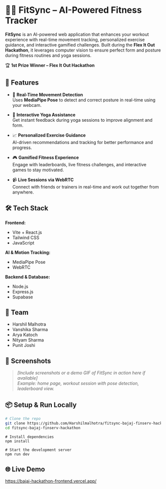 # 🏋️‍♂️ FitSync – AI-Powered Fitness Tracker

**FitSync** is an AI-powered web application that enhances your workout experience with real-time movement tracking, personalized exercise guidance, and interactive gamified challenges. Built during the **Flex It Out Hackathon**, it leverages computer vision to ensure perfect form and posture during fitness routines and yoga sessions.

🏆 **1st Prize Winner – Flex It Out Hackathon**

## 🚀 Features

- 🎯 **Real-Time Movement Detection**  
  Uses **MediaPipe Pose** to detect and correct posture in real-time using your webcam.

- 🧘 **Interactive Yoga Assistance**  
  Get instant feedback during yoga sessions to improve alignment and form.

- 📈 **Personalized Exercise Guidance**  
  AI-driven recommendations and tracking for better performance and progress.

- 🎮 **Gamified Fitness Experience**  
  Engage with leaderboards, live fitness challenges, and interactive games to stay motivated.

- 📹 **Live Sessions via WebRTC**  
  Connect with friends or trainers in real-time and work out together from anywhere.

## 🛠️ Tech Stack

**Frontend:**
- Vite + React.js
- Tailwind CSS
- JavaScript

**AI & Motion Tracking:**
- MediaPipe Pose
- WebRTC

**Backend & Database:**
- Node.js
- Express.js
- Supabase

## 👥 Team

- Harshil Malhotra  
- Vanshika Sharma  
- Arya Katoch  
- Nityam Sharma  
- Punit Joshi  

## 📸 Screenshots

> _[Include screenshots or a demo GIF of FitSync in action here if available]_  
> _Example: home page, workout session with pose detection, leaderboard view._

## 📦 Setup & Run Locally

```bash
# Clone the repo
git clone https://github.com/Harshilmalhotra/fitsync-bajaj-finserv-hackathon
cd fitsync-bajaj-finserv-hackathon
```
```
# Install dependencies
npm install
```

```
# Start the development server
npm run dev
```

## 🌐 Live Demo
https://bajaj-hackathon-frontend.vercel.app/
